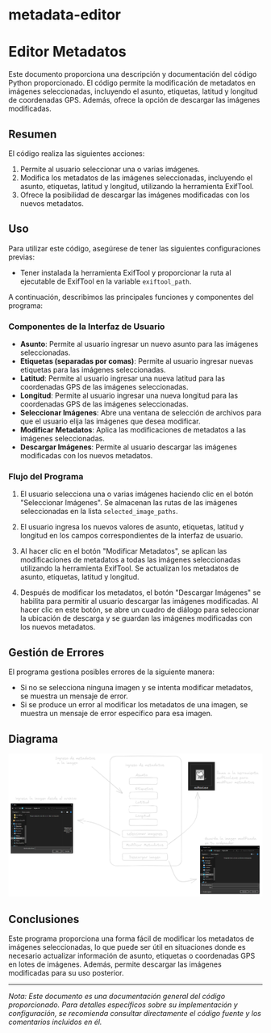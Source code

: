 # metadata-editor
# Editor Metadatos

Este documento proporciona una descripción y documentación del código Python proporcionado. El código permite la modificación de metadatos en imágenes seleccionadas, incluyendo el asunto, etiquetas, latitud y longitud de coordenadas GPS. Además, ofrece la opción de descargar las imágenes modificadas.

## Resumen

El código realiza las siguientes acciones:

1. Permite al usuario seleccionar una o varias imágenes.
2. Modifica los metadatos de las imágenes seleccionadas, incluyendo el asunto, etiquetas, latitud y longitud, utilizando la herramienta ExifTool.
3. Ofrece la posibilidad de descargar las imágenes modificadas con los nuevos metadatos.

## Uso

Para utilizar este código, asegúrese de tener las siguientes configuraciones previas:

- Tener instalada la herramienta ExifTool y proporcionar la ruta al ejecutable de ExifTool en la variable `exiftool_path`.

A continuación, describimos las principales funciones y componentes del programa:

### Componentes de la Interfaz de Usuario

- **Asunto**: Permite al usuario ingresar un nuevo asunto para las imágenes seleccionadas.
- **Etiquetas (separadas por comas)**: Permite al usuario ingresar nuevas etiquetas para las imágenes seleccionadas.
- **Latitud**: Permite al usuario ingresar una nueva latitud para las coordenadas GPS de las imágenes seleccionadas.
- **Longitud**: Permite al usuario ingresar una nueva longitud para las coordenadas GPS de las imágenes seleccionadas.
- **Seleccionar Imágenes**: Abre una ventana de selección de archivos para que el usuario elija las imágenes que desea modificar.
- **Modificar Metadatos**: Aplica las modificaciones de metadatos a las imágenes seleccionadas.
- **Descargar Imágenes**: Permite al usuario descargar las imágenes modificadas con los nuevos metadatos.

### Flujo del Programa

1. El usuario selecciona una o varias imágenes haciendo clic en el botón "Seleccionar Imágenes". Se almacenan las rutas de las imágenes seleccionadas en la lista `selected_image_paths`.

2. El usuario ingresa los nuevos valores de asunto, etiquetas, latitud y longitud en los campos correspondientes de la interfaz de usuario.

3. Al hacer clic en el botón "Modificar Metadatos", se aplican las modificaciones de metadatos a todas las imágenes seleccionadas utilizando la herramienta ExifTool. Se actualizan los metadatos de asunto, etiquetas, latitud y longitud.

4. Después de modificar los metadatos, el botón "Descargar Imágenes" se habilita para permitir al usuario descargar las imágenes modificadas. Al hacer clic en este botón, se abre un cuadro de diálogo para seleccionar la ubicación de descarga y se guardan las imágenes modificadas con los nuevos metadatos.

## Gestión de Errores

El programa gestiona posibles errores de la siguiente manera:

- Si no se selecciona ninguna imagen y se intenta modificar metadatos, se muestra un mensaje de error.
- Si se produce un error al modificar los metadatos de una imagen, se muestra un mensaje de error específico para esa imagen.
## Diagrama 

![Diagrama de Flujo](diagrama.png)

## Conclusiones

Este programa proporciona una forma fácil de modificar los metadatos de imágenes seleccionadas, lo que puede ser útil en situaciones donde es necesario actualizar información de asunto, etiquetas o coordenadas GPS en lotes de imágenes. Además, permite descargar las imágenes modificadas para su uso posterior.

---

*Nota: Este documento es una documentación general del código proporcionado. Para detalles específicos sobre su implementación y configuración, se recomienda consultar directamente el código fuente y los comentarios incluidos en él.*
